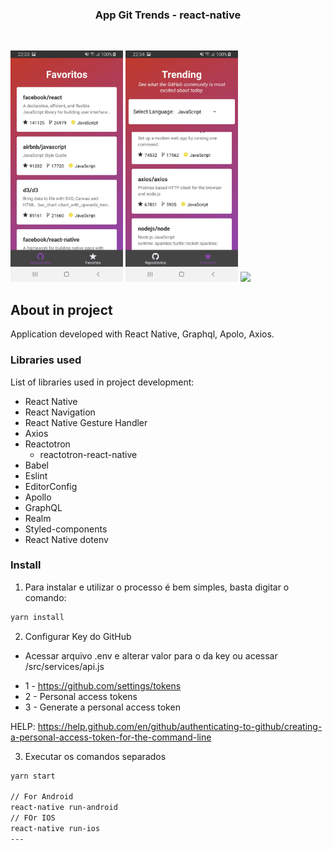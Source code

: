 <p align="center">
  <h3 align="center">App Git Trends - react-native</h3>
</p>
<br />
<p>
  <img width="180" src=".assets-git/GitTrend-01.jpg">
  <img width="180" src=".assets-git/appGitTrend-02.jpg">
  <img width="180" src="assets-git/appGitTrend-03.jpg">
</p>


## About in project

Application developed with React Native, Graphql, Apolo, Axios.

### Libraries used

List of libraries used in project development:

- React Native
- React Navigation
- React Native Gesture Handler
- Axios
- Reactotron
  - reactotron-react-native
- Babel
- Eslint
- EditorConfig
- Apollo
- GraphQL
- Realm
- Styled-components
- React Native dotenv


### Install

1. Para instalar e utilizar o processo é bem simples, basta digitar o comando:

```sh
yarn install
```

2.  Configurar Key do GitHub
  - Acessar arquivo .env e alterar valor para o da key ou acessar /src/services/api.js
  * 1 - https://github.com/settings/tokens
  * 2 - Personal access tokens
  * 3 - Generate a personal access token

  HELP: https://help.github.com/en/github/authenticating-to-github/creating-a-personal-access-token-for-the-command-line

3.  Executar os comandos separados
```sh
yarn start

// For Android
react-native run-android
// FOr IOS
react-native run-ios
---

